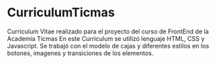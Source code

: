 # CurriculumTicmas
Curriculum Vitae realizado para el proyecto del curso de FrontEnd de la Academia Ticmas
En este Curriculum se utilizó lenguaje HTML, CSS y Javascript.
Se trabajó con el modelo de cajas y diferentes estilos en los botones, imagenes y transiciones de los elementos.
